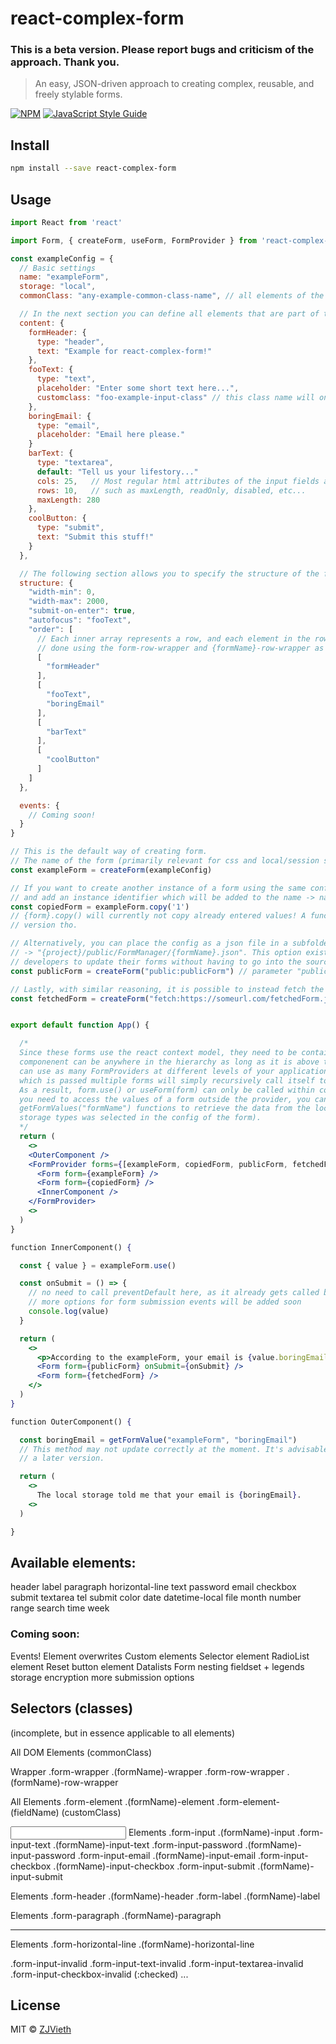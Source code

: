 # react-complex-form

### This is a beta version. Please report bugs and criticism of the approach. Thank you.

> An easy, JSON-driven approach to creating complex, reusable, and freely stylable forms.

[![NPM](https://img.shields.io/npm/v/vieppen-form.svg)](https://www.npmjs.com/package/vieppen-form) [![JavaScript Style Guide](https://img.shields.io/badge/code_style-standard-brightgreen.svg)](https://standardjs.com)

## Install

```bash
npm install --save react-complex-form
```

## Usage

```jsx
import React from 'react'

import Form, { createForm, useForm, FormProvider } from 'react-complex-form'

const exampleConfig = {
  // Basic settings
  name: "exampleForm",
  storage: "local",
  commonClass: "any-example-common-class-name", // all elements of the form will share this class name

  // In the next section you can define all elements that are part of the form
  content: {
    formHeader: {
      type: "header",
      text: "Example for react-complex-form!"
    },
    fooText: {
      type: "text",
      placeholder: "Enter some short text here...",
      customclass: "foo-example-input-class" // this class name will only be applied to this element
    },
    boringEmail: {
      type: "email",
      placeholder: "Email here please."
    }
    barText: {
      type: "textarea",
      default: "Tell us your lifestory..."
      cols: 25,   // Most regular html attributes of the input fields are available here,
      rows: 10,   // such as maxLength, readOnly, disabled, etc...
      maxLength: 280
    },
    coolButton: {
      type: "submit",
      text: "Submit this stuff!"
    }
  },

  // The following section allows you to specify the structure of the form for different screen sizes
  structure: {
    "width-min": 0,
    "width-max": 2000,
    "submit-on-enter": true,
    "autofocus": "fooText",
    "order": [
      // Each inner array represents a row, and each element in the row a column. The layout styling can be
      // done using the form-row-wrapper and {formName}-row-wrapper as well as element classes.
      [
        "formHeader"
      ],
      [
        "fooText",
        "boringEmail"
      ],
      [
        "barText"
      ],
      [
        "coolButton"
      ]
    ]
  },

  events: {
    // Coming soon!
  }
}

// This is the default way of creating form.
// The name of the form (primarily relevant for css and local/session storage) has to be included in the config file.
const exampleForm = createForm(exampleConfig) 

// If you want to create another instance of a form using the same config, you can create a copy of the form
// and add an instance identifier which will be added to the name -> name: {name}:{instance id}
const copiedForm = exampleForm.copy('1')
// {form}.copy() will currently not copy already entered values! A function with this behaviour is planned for a future
// version tho.

// Alternatively, you can place the config as a json file in a subfolder called FormManager of your public folder
// -> "{project}/public/FormManager/{formName}.json". This option exists to make it easier for designers and
// developers to update their forms without having to go into the source code.
const publicForm = createForm("public:publicForm") // parameter "public:{formName}"

// Lastly, with similar reasoning, it is possible to instead fetch the form config from anywhere on the internet.
const fetchedForm = createForm("fetch:https://someurl.com/fetchedForm.json") // parameter "fetch:{formName}"


export default function App() {

  /*
  Since these forms use the react context model, they need to be contained in a FormProvider component. This 
  componenent can be anywhere in the hierarchy as long as it is above the corresponding Form component. You
  can use as many FormProviders at different levels of your application as youd like. A FormProvider component
  which is passed multiple forms will simply recursively call itself to provide context for each of the forms.
  As a result, form.use() or useForm(form) can only be called within components wrapped by the providers. If 
  you need to access the values of a form outside the provider, you can use the getFormValue("formName") / 
  getFormValues("formName") functions to retrieve the data from the local/session storage (if one of the two
  storage types was selected in the config of the form).
  */
  return (
    <>
    <OuterComponent />
    <FormProvider forms={[exampleForm, copiedForm, publicForm, fetchedForm]}>
      <Form form={exampleForm} />
      <Form form={copiedForm} />
      <InnerComponent />
    </FormProvider>
    <>
  )
}

function InnerComponent() {

  const { value } = exampleForm.use()

  const onSubmit = () => {
    // no need to call preventDefault here, as it already gets called by the form itself.
    // more options for form submission events will be added soon
    console.log(value)
  }

  return (
    <>
      <p>According to the exampleForm, your email is {value.boringEmail}</p>
      <Form form={publicForm} onSubmit={onSubmit} />
      <Form form={fetchedForm} />
    </>
  )
}

function OuterComponent() {

  const boringEmail = getFormValue("exampleForm", "boringEmail")
  // This method may not update correctly at the moment. It's advisable to use the context based value retrieval until a 
  // a later version.

  return (
    <>
      The local storage told me that your email is {boringEmail}.
    <>
  )

}
```

## Available elements:
header
label
paragraph
horizontal-line
text
password
email
checkbox
submit
textarea
tel
submit
color
date
datetime-local
file
month
number
range
search
time
week

### Coming soon:
Events!
Element overwrites
Custom elements
Selector element
RadioList element
Reset button element
Datalists
Form nesting
fieldset + legends
storage encryption
more submission options

## Selectors (classes)
(incomplete, but in essence applicable to all elements)

All DOM Elements
(commonClass)

<div> Wrapper
.form-wrapper           .(formName)-wrapper
.form-row-wrapper       .(formName)-row-wrapper

All Elements
.form-element           .(formName)-element         .form-element-(fieldName)
(customClass)

<input> Elements
.form-input             .(formName)-input
.form-input-text        .(formName)-input-text
.form-input-password    .(formName)-input-password
.form-input-email       .(formName)-input-email
.form-input-checkbox    .(formName)-input-checkbox
.form-input-submit      .(formName)-input-submit

<span> Elements
.form-header            .(formName)-header
.form-label             .(formName)-label

<p> Elements
.form-paragraph         .(formName)-paragraph

<hr> Elements
.form-horizontal-line   .(formName)-horizontal-line


.form-input-invalid
.form-input-text-invalid
.form-input-textarea-invalid
.form-input-checkbox-invalid (:checked)
...

## License

MIT © [ZJVieth](https://github.com/ZJVieth)
